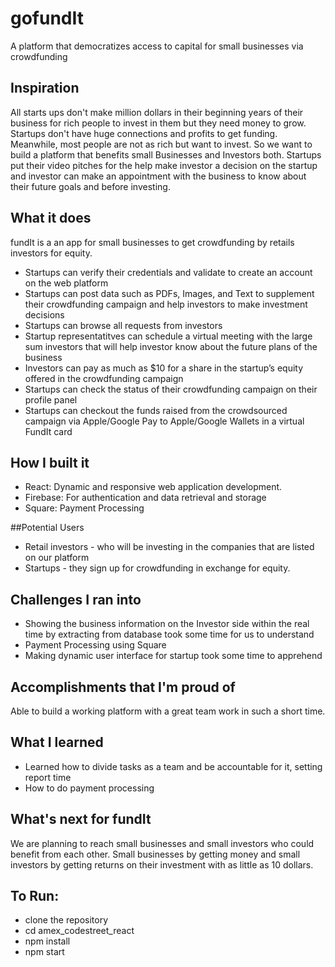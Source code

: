 # gofundIt
A platform that democratizes access to capital for small businesses via crowdfunding

## Inspiration
All starts ups don't make million dollars in their beginning years of their business for rich people to invest in them but they need money to grow. Startups don't have huge connections and profits to get funding. <br>
Meanwhile, most people are not as rich but want to invest. So we want to build a platform that benefits small Businesses and Investors both. Startups put their video pitches for the help make investor a decision on the startup and investor can make an appointment with the business to know about their future goals and before investing. 

## What it does
fundIt is a an app for small businesses to get crowdfunding by retails investors for equity.
<ul>
<li>Startups can verify their credentials and validate to create an account on the web platform</li>
<li>Startups can post data such as PDFs, Images, and Text to supplement their crowdfunding campaign and help investors to make investment decisions</li>
<li>Startups can browse all requests from investors </li>
<li>Startup representatitves can schedule a virtual meeting with the large sum investors that will help investor know about the future plans of the business</li>
<li>Investors can pay as much as $10 for a share in the startup’s equity offered in the crowdfunding campaign</li>
<li>Startups can check the status of their crowdfunding campaign on their profile panel</li> 
<li>Startups can checkout the funds raised from the crowdsourced campaign via Apple/Google Pay to Apple/Google Wallets in a virtual FundIt card</li>
</ul>


## How I built it
<ul>
<li>React: Dynamic and responsive web application development.</li>
<li>Firebase: For authentication and data retrieval and storage</li>
<li>Square: Payment Processing</li>
</ul>

##Potential Users 
<ul>
<li>Retail investors - who will be investing in the companies that are listed on our platform</li>
<li>Startups - they sign up for crowdfunding in exchange for equity.</li>
</ul>


## Challenges I ran into
<ul>
<li>Showing the business information on the Investor side within the real time by extracting from database took some time for us to understand</li>
<li>Payment Processing using Square</li>
<li>Making dynamic user interface for startup took some time to apprehend</li>
</ul>

## Accomplishments that I'm proud of
Able to build a working platform with a great team work in such a short time.
## What I learned
<ul>
<li>Learned how to divide tasks as a team and be accountable for it, setting report time</li>
<li>How to do payment processing</li>
</ul>

## What's next for fundIt
We are planning to reach small businesses and small investors who could benefit from each other. Small businesses by getting money and small investors by getting returns on their investment with as little as 10 dollars.

## To Run:
<ul>
<li>clone the repository </li>
  <li> cd amex_codestreet_react </li>
<li>npm install</li>
<li>npm start</li>
</ul>
